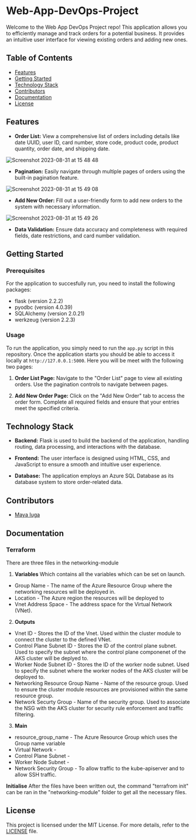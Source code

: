 # Web-App-DevOps-Project

Welcome to the Web App DevOps Project repo! This application allows you to efficiently manage and track orders for a potential business. It provides an intuitive user interface for viewing existing orders and adding new ones.

## Table of Contents

- [Features](#features)
- [Getting Started](#getting-started)
- [Technology Stack](#technology-stack)
- [Contributors](#contributors)
- [Documentation](#documentation)
- [License](#license)

## Features

- **Order List:** View a comprehensive list of orders including details like date UUID, user ID, card number, store code, product code, product quantity, order date, and shipping date.
  
![Screenshot 2023-08-31 at 15 48 48](https://github.com/maya-a-iuga/Web-App-DevOps-Project/assets/104773240/3a3bae88-9224-4755-bf62-567beb7bf692)

- **Pagination:** Easily navigate through multiple pages of orders using the built-in pagination feature.
  
![Screenshot 2023-08-31 at 15 49 08](https://github.com/maya-a-iuga/Web-App-DevOps-Project/assets/104773240/d92a045d-b568-4695-b2b9-986874b4ed5a)

- **Add New Order:** Fill out a user-friendly form to add new orders to the system with necessary information.
  
![Screenshot 2023-08-31 at 15 49 26](https://github.com/maya-a-iuga/Web-App-DevOps-Project/assets/104773240/83236d79-6212-4fc3-afa3-3cee88354b1a)

- **Data Validation:** Ensure data accuracy and completeness with required fields, date restrictions, and card number validation.

## Getting Started

### Prerequisites

For the application to succesfully run, you need to install the following packages:

- flask (version 2.2.2)
- pyodbc (version 4.0.39)
- SQLAlchemy (version 2.0.21)
- werkzeug (version 2.2.3)

### Usage

To run the application, you simply need to run the `app.py` script in this repository. Once the application starts you should be able to access it locally at `http://127.0.0.1:5000`. Here you will be meet with the following two pages:

1. **Order List Page:** Navigate to the "Order List" page to view all existing orders. Use the pagination controls to navigate between pages.

2. **Add New Order Page:** Click on the "Add New Order" tab to access the order form. Complete all required fields and ensure that your entries meet the specified criteria.

## Technology Stack

- **Backend:** Flask is used to build the backend of the application, handling routing, data processing, and interactions with the database.

- **Frontend:** The user interface is designed using HTML, CSS, and JavaScript to ensure a smooth and intuitive user experience.

- **Database:** The application employs an Azure SQL Database as its database system to store order-related data.

## Contributors 

- [Maya Iuga]([https://github.com/yourusername](https://github.com/maya-a-iuga))

## Documentation

### Terraform
There are three files in the networking-module
1. **Variables**
Which contains all the variables which can be set on launch.

- Group Name - The name of the Azure Resource Group where the networking resources will be deployed in.
- Location - The Azure region the resources will be deployed to
- Vnet Address Space - The address space for the Virtual Network (VNet).

2. **Outputs**

- Vnet ID - Stores the ID of the Vnet. Used within the cluster module to connect the cluster to the defined VNet.
- Control Plane Subnet ID - Stores the ID of the control plane subnet. Used to specify the subnet where the control plane componenet of the AKS cluster will be deplyed to.
- Worker Node Subnet ID - Stores the ID of the worker node subnet. Used to specify the subnet where the worker nodes of the AKS cluster will be deployed to.
- Networking Resource Group Name - Name of the resource group. Used to ensure the cluster module resources are provisioned within the same resource group.
- Network Securty Group - Name of the security group. Used to associate the NSG with the AKS cluster for security rule enforcement and traffic filtering.

3. **Main**

- resource_group_name - The Azure Resource Group which uses the Group name variable
- Virtual Network - 
- Control Plane Subnet - 
- Worker Node Subnet - 
- Network Security Group - To allow traffic to the kube-apiserver and to allow SSH traffic.

**Initialise**
After the files have been written out, the command "terrafrom init" can be ran in the "networking-module" folder to get all the necessary files.

## License

This project is licensed under the MIT License. For more details, refer to the [LICENSE](LICENSE) file.
